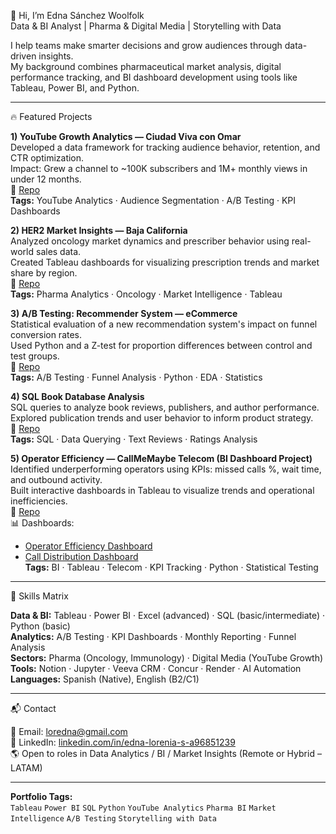 👋 Hi, I’m Edna Sánchez Woolfolk  
Data & BI Analyst | Pharma & Digital Media | Storytelling with Data  

I help teams make smarter decisions and grow audiences through data-driven insights.  
My background combines pharmaceutical market analysis, digital performance tracking, and BI dashboard development using tools like Tableau, Power BI, and Python.

---

🔥 Featured Projects

**1) YouTube Growth Analytics — Ciudad Viva con Omar**  
Developed a data framework for tracking audience behavior, retention, and CTR optimization.  
Impact: Grew a channel to ~100K subscribers and 1M+ monthly views in under 12 months.  
🔗 [Repo](https://github.com/ednasanchez-analytics/youtube-analytics-growth)  
**Tags:** YouTube Analytics · Audience Segmentation · A/B Testing · KPI Dashboards  

**2) HER2 Market Insights — Baja California**  
Analyzed oncology market dynamics and prescriber behavior using real-world sales data.  
Created Tableau dashboards for visualizing prescription trends and market share by region.  
🔗 [Repo](https://github.com/ednasanchez-analytics/her2-market-insights-baja)  
**Tags:** Pharma Analytics · Oncology · Market Intelligence · Tableau  

**3) A/B Testing: Recommender System — eCommerce**  
Statistical evaluation of a new recommendation system's impact on funnel conversion rates.  
Used Python and a Z-test for proportion differences between control and test groups.  
🔗 [Repo](https://github.com/ednasanchez-analytics/ab-test-recommender-systems)  
**Tags:** A/B Testing · Funnel Analysis · Python · EDA · Statistics  

**4) SQL Book Database Analysis**  
SQL queries to analyze book reviews, publishers, and author performance.  
Explored publication trends and user behavior to inform product strategy.  
🔗 [Repo](https://github.com/ednasanchez-analytics/sql-book-database-analysis)  
**Tags:** SQL · Data Querying · Text Reviews · Ratings Analysis  

**5) Operator Efficiency — CallMeMaybe Telecom (BI Dashboard Project)**  
Identified underperforming operators using KPIs: missed calls %, wait time, and outbound activity.  
Built interactive dashboards in Tableau to visualize trends and operational inefficiencies.  
🔗 [Repo](https://github.com/ednasanchez-analytics/CallMeMaybe_Operator_Efficiency)  
📊 Dashboards:  
- [Operator Efficiency Dashboard](https://public.tableau.com/views/DashboardFinalTripleTenCallMeMaybeSprint14OperadoresIneficaces/Dashboard1Eficiencia)  
- [Call Distribution Dashboard](https://public.tableau.com/views/DashboardFinalTripleTenCallMeMaybeSprint14/Dashboard2Distribucin)  
**Tags:** BI · Tableau · Telecom · KPI Tracking · Python · Statistical Testing  

---

🧠 Skills Matrix

**Data & BI:** Tableau · Power BI · Excel (advanced) · SQL (basic/intermediate) · Python (basic)  
**Analytics:** A/B Testing · KPI Dashboards · Monthly Reporting · Funnel Analysis  
**Sectors:** Pharma (Oncology, Immunology) · Digital Media (YouTube Growth)  
**Tools:** Notion · Jupyter · Veeva CRM · Concur · Render · AI Automation  
**Languages:** Spanish (Native), English (B2/C1)  

---

📬 Contact

📧 Email: loredna@gmail.com  
🔗 LinkedIn: [linkedin.com/in/edna-lorenia-s-a96851239](https://linkedin.com/in/edna-lorenia-s-a96851239)  
🌎 Open to roles in Data Analytics / BI / Market Insights (Remote or Hybrid – LATAM)

---

**Portfolio Tags:**  
`Tableau` `Power BI` `SQL` `Python` `YouTube Analytics` `Pharma BI` `Market Intelligence` `A/B Testing` `Storytelling with Data`  

